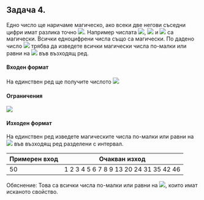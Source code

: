 ## Задача 4.
Едно число ще наричаме магическо, ако всеки две негови съседни цифри имат разлика точно <img src="https://latex.codecogs.com/svg.latex?\Large&space;2">. Например числата <img src="https://latex.codecogs.com/svg.latex?\Large&space;246">, <img src="https://latex.codecogs.com/svg.latex?\Large&space;131"> и <img src="https://latex.codecogs.com/svg.latex?\Large&space;86"> са магически. Всички едноцифрени числа също са магически. По дадено число <img src="https://latex.codecogs.com/svg.latex?\Large&space;N"> трябва да изведете всички магически числа по-малки или равни на <img src="https://latex.codecogs.com/svg.latex?\Large&space;N"> във възходящ ред.

#### Входен формат
На единствен ред ще получите числото <img src="https://latex.codecogs.com/svg.latex?\Large&space;N">

#### Ограничения
<img src="https://latex.codecogs.com/svg.latex?\Large&space;1\le{N}\le{10^{16}}">

#### Изходен формат
На единствен ред изведете магическите числа по-малки или равни на <img src="https://latex.codecogs.com/svg.latex?\Large&space;N"> във възходящ ред разделени с интервал.

Примерен вход|Oчакван изход
-|-
50|1 2 3 4 5 6 7 8 9 13 20 24 31 35 42 46

Обяснение: Това са всички числа по-малки или равни на <img src="https://latex.codecogs.com/svg.latex?\Large&space;50">, които имат исканото свойство.
